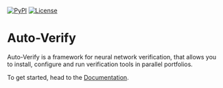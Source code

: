 [![PyPI](https://img.shields.io/pypi/v/auto-verify)](https://pypi.org/project/auto-verify/)
[![License](https://img.shields.io/badge/License-BSD%203--Clause-blue.svg)](https://github.com/ADA-research/auto-verify/blob/main/LICENSE)

# Auto-Verify

Auto-Verify is a framework for neural network verification, that allows you to install, configure and run verification tools in parallel portfolios.

To get started, head to the [Documentation](https://ada-research.github.io/auto-verify/).
